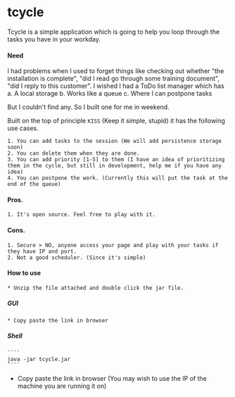 ﻿# tcycle

Tcycle is a simple application which is going to help you loop through the tasks you have in your workday. 

#### Need 

I had problems when I used to forget things like checking out whether "the installation is complete", "did I read go through some training document", "did I reply to this customer". I wished I had a ToDo list manager which has
	a. A local storage
	b. Works like a queue
	c. Where I can postpone tasks

But I couldn't find any. So I built one for me in weekend.


Built on the top of principle `KISS` (Keep it simple, stupid) it has the following use cases.

	1. You can add tasks to the session (We will add persistence storage soon)
	2. You can delete them when they are done.
	3. You can add priority [1-5] to them (I have an idea of prioritizing them in the cycle, but still in development, help me if you have any idea)
	4. You can postpone the work. (Currently this will put the task at the end of the queue)

#### Pros.
	1. It's open source. Feel free to play with it. 
	

#### Cons.
	1. Secure > NO, anyone access your page and play with your tasks if they have IP and port.
	2. Not a good scheduler. (Since it's simple)

#### How to use
    * Unzip the file attached and double click the jar file.

##### GUI
    * Copy paste the link in browser 
##### Shell
    ````
    java -jar tcycle.jar
    ````
   * Copy paste the link in browser (You may wish to use the IP of the machine you are running it on) 
